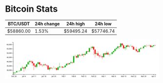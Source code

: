 # Bitcoin Stats

BTC/USDT|24h change|24h high|24h low|
|---|---|---|---|
|$58860.00|1.53%|$59495.24|$57746.74|

<img src="./chart.svg">
